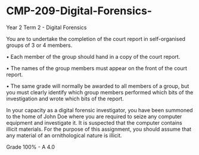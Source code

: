 # CMP-209-Digital-Forensics-
Year 2 Term 2 - Digital Forensics 

You are to undertake the completion of the court report in self-organised groups of 3 or 4 members. 

• Each member of the group should hand in a copy of the court report. 

• The names of the group members must appear on the front of the court report. 

• The same grade will normally be awarded to all members of a group, but you must clearly identify which group members performed which bits of the investigation and wrote which bits of the report. 

In your capacity as a digital forensic investigator, you have been summoned to the home of John Doe where you are required to seize any computer equipment and investigate it. It is suspected that the computer contains illicit materials. For the purpose of this assignment, you should assume that any material of an ornithological nature is illicit. 


Grade 100% - A 4.0


